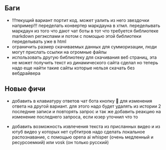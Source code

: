 ## Баги
* !!!текущий вариант портит код. может уалить из него звездочки например!!!
  переделать конвертер маркдауна в хтмл. переделывать маркдаун из того что дают чат боты
  в тот что требуется библиотеке markdown регэкспами и потом с помощью этой библиотеки 
  переделывать уже в html
* ограничить размер скачиваемых данных для сумморизации, люди могут прислать ссылки на огромные файлы
* использовать другую библиотеку для скачивания веб страниц, эта не может получить текст из динамического сайта
    сделал но теперь надо еще найти такие сайты которые нельзя скачать без вебдрайвера





## Новые фичи

* добавить в клавиатуру ответов чат бота кнопку 🎲 для изменения ответа на другой вариант.
  для этого надо будет удалять из истории 2 последние записи и повторять запрос
  и так же добавить реакцию на изменение последнего запроса, если юзер уточнил что то
  
  
* добавить возможность извлечения текста из присланных видео и из ютуб видео у которых нет субтитров
  надо сделать локальное распознавание, с помощью opena ai whisper (очень медленный и ресурсоемкий) или vosk (он только русский)
